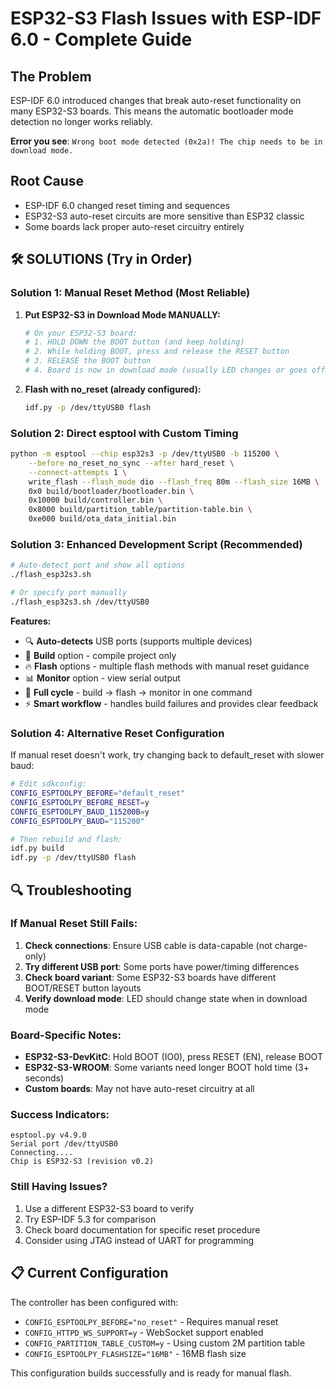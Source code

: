 # ESP32-S3 Flash Issues with ESP-IDF 6.0 - Complete Guide

## The Problem
ESP-IDF 6.0 introduced changes that break auto-reset functionality on many ESP32-S3 boards. This means the automatic bootloader mode detection no longer works reliably.

**Error you see**: `Wrong boot mode detected (0x2a)! The chip needs to be in download mode.`

## Root Cause
- ESP-IDF 6.0 changed reset timing and sequences
- ESP32-S3 auto-reset circuits are more sensitive than ESP32 classic
- Some boards lack proper auto-reset circuitry entirely

## 🛠️ SOLUTIONS (Try in Order)

### Solution 1: Manual Reset Method (Most Reliable)

1. **Put ESP32-S3 in Download Mode MANUALLY:**
   ```bash
   # On your ESP32-S3 board:
   # 1. HOLD DOWN the BOOT button (and keep holding)
   # 2. While holding BOOT, press and release the RESET button  
   # 3. RELEASE the BOOT button
   # 4. Board is now in download mode (usually LED changes or goes off)
   ```

2. **Flash with no_reset (already configured):**
   ```bash
   idf.py -p /dev/ttyUSB0 flash
   ```

### Solution 2: Direct esptool with Custom Timing
```bash
python -m esptool --chip esp32s3 -p /dev/ttyUSB0 -b 115200 \
    --before no_reset_no_sync --after hard_reset \
    --connect-attempts 1 \
    write_flash --flash_mode dio --flash_freq 80m --flash_size 16MB \
    0x0 build/bootloader/bootloader.bin \
    0x10000 build/controller.bin \
    0x8000 build/partition_table/partition-table.bin \
    0xe000 build/ota_data_initial.bin
```

### Solution 3: Enhanced Development Script (Recommended)
```bash
# Auto-detect port and show all options
./flash_esp32s3.sh

# Or specify port manually
./flash_esp32s3.sh /dev/ttyUSB0
```

**Features:**
- 🔍 **Auto-detects** USB ports (supports multiple devices)
- 🔨 **Build** option - compile project only
- 🔥 **Flash** options - multiple flash methods with manual reset guidance
- 📊 **Monitor** option - view serial output
- 🔄 **Full cycle** - build → flash → monitor in one command
- ⚡ **Smart workflow** - handles build failures and provides clear feedback

### Solution 4: Alternative Reset Configuration

If manual reset doesn't work, try changing back to default_reset with slower baud:

```bash
# Edit sdkconfig:
CONFIG_ESPTOOLPY_BEFORE="default_reset"
CONFIG_ESPTOOLPY_BEFORE_RESET=y
CONFIG_ESPTOOLPY_BAUD_115200B=y
CONFIG_ESPTOOLPY_BAUD="115200"

# Then rebuild and flash:
idf.py build
idf.py -p /dev/ttyUSB0 flash
```

## 🔍 Troubleshooting

### If Manual Reset Still Fails:
1. **Check connections**: Ensure USB cable is data-capable (not charge-only)
2. **Try different USB port**: Some ports have power/timing differences  
3. **Check board variant**: Some ESP32-S3 boards have different BOOT/RESET button layouts
4. **Verify download mode**: LED should change state when in download mode

### Board-Specific Notes:
- **ESP32-S3-DevKitC**: Hold BOOT (IO0), press RESET (EN), release BOOT
- **ESP32-S3-WROOM**: Some variants need longer BOOT hold time (3+ seconds)
- **Custom boards**: May not have auto-reset circuitry at all

### Success Indicators:
```
esptool.py v4.9.0
Serial port /dev/ttyUSB0
Connecting....
Chip is ESP32-S3 (revision v0.2)
```

### Still Having Issues?
1. Use a different ESP32-S3 board to verify
2. Try ESP-IDF 5.3 for comparison  
3. Check board documentation for specific reset procedure
4. Consider using JTAG instead of UART for programming

## 📋 Current Configuration
The controller has been configured with:
- `CONFIG_ESPTOOLPY_BEFORE="no_reset"` - Requires manual reset
- `CONFIG_HTTPD_WS_SUPPORT=y` - WebSocket support enabled
- `CONFIG_PARTITION_TABLE_CUSTOM=y` - Using custom 2M partition table
- `CONFIG_ESPTOOLPY_FLASHSIZE="16MB"` - 16MB flash size

This configuration builds successfully and is ready for manual flash. 